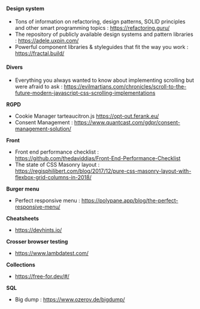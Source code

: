#### Design system
-  Tons of information on refactoring, design patterns, SOLID principles and other smart programming topics : https://refactoring.guru/
- The repository of publicly available design systems and pattern libraries : https://adele.uxpin.com/
-  Powerful component libraries & styleguides that fit the way you work : https://fractal.build/

#### Divers 
- Everything you always wanted to know about implementing scrolling but were afraid to ask : https://evilmartians.com/chronicles/scroll-to-the-future-modern-javascript-css-scrolling-implementations

**RGPD**
- Cookie Manager tarteaucitron.js https://opt-out.ferank.eu/
- Consent Management : https://www.quantcast.com/gdpr/consent-management-solution/

**Front**
- Front end performance checklist : https://github.com/thedaviddias/Front-End-Performance-Checklist
- The state of CSS Masonry layout : https://regisphilibert.com/blog/2017/12/pure-css-masonry-layout-with-flexbox-grid-columns-in-2018/

**Burger menu**
- Perfect responsive menu : https://polypane.app/blog/the-perfect-responsive-menu/

**Cheatsheets**
- https://devhints.io/

**Crosser browser testing**
- https://www.lambdatest.com/

**Collections**
- https://free-for.dev/#/

**SQL**
- Big dump : https://www.ozerov.de/bigdump/
